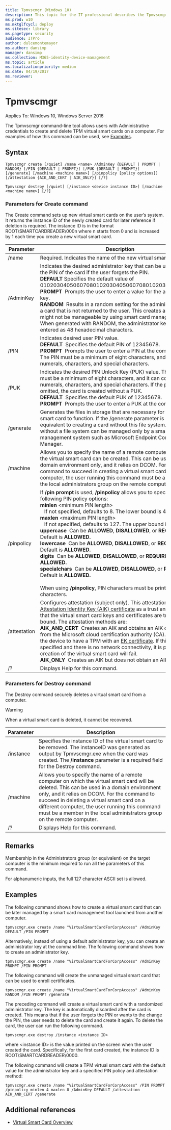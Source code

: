 ```yaml
---
title: Tpmvscmgr (Windows 10)
description: This topic for the IT professional describes the Tpmvscmgr command-line tool, through which an administrator can create and delete TPM virtual smart cards on a computer.
ms.prod: w10
ms.mktglfcycl: deploy
ms.sitesec: library
ms.pagetype: security
audience: ITPro
author: dulcemontemayor
ms.author: dansimp
manager: dansimp
ms.collection: M365-identity-device-management
ms.topic: article
ms.localizationpriority: medium
ms.date: 04/19/2017
ms.reviewer: 
---
```


# Tpmvscmgr

Applies To: Windows 10, Windows Server 2016

The Tpmvscmgr command-line tool allows users with Administrative credentials to create and delete TPM virtual smart cards on a computer. For examples of how this command can be used, see [Examples](#examples).

## Syntax

`Tpmvscmgr create [/quiet] /name <name> /AdminKey {DEFAULT | PROMPT | RANDOM} [/PIN {DEFAULT | PROMPT}] [/PUK {DEFAULT | PROMPT}] [/generate] [/machine <machine name>] [/pinpolicy [policy options]] [/attestation {AIK_AND_CERT | AIK_ONLY}] [/?]`

`Tpmvscmgr destroy [/quiet] [/instance <device instance ID>] [/machine <machine name>] [/?]`

### Parameters for Create command

The Create command sets up new virtual smart cards on the user’s system. It returns the instance ID of the newly created card for later reference if deletion is required. The instance ID is in the format ROOT\\SMARTCARDREADER\\000n where n starts from 0 and is increased by 1 each time you create a new virtual smart card.

| Parameter | Description |
|-----------|-------------|
| /name | Required. Indicates the name of the new virtual smart card. |
| /AdminKey | Indicates the desired administrator key that can be used to reset the PIN of the card if the user forgets the PIN.<br>**DEFAULT** Specifies the default value of 010203040506070801020304050607080102030405060708.<br>**PROMPT**&nbsp;&nbsp;Prompts the user to enter a value for the administrator key.<br>**RANDOM**&nbsp;&nbsp;Results in a random setting for the administrator key for a card that is not returned to the user. This creates a card that might not be manageable by using smart card management tools. When generated with RANDOM, the administrator key must be entered as 48 hexadecimal characters. |
| /PIN | Indicates desired user PIN value.<br>**DEFAULT**&nbsp;&nbsp;Specifies the default PIN of 12345678.<br>**PROMPT**&nbsp;&nbsp;Prompts the user to enter a PIN at the command line. The PIN must be a minimum of eight characters, and it can contain numerals, characters, and special characters. |
| /PUK | Indicates the desired PIN Unlock Key (PUK) value. The PUK value must be a minimum of eight characters, and it can contain numerals, characters, and special characters. If the parameter is omitted, the card is created without a PUK.<br>**DEFAULT**&nbsp;&nbsp;Specifies the default PUK of 12345678.<br>**PROMPT**&nbsp;&nbsp;Prompts the user to enter a PUK at the command line. |
| /generate | Generates the files in storage that are necessary for the virtual smart card to function. If the /generate parameter is omitted, it is equivalent to creating a card without this file system. A card without a file system can be managed only by a smart card management system such as Microsoft Endpoint Configuration Manager. |
| /machine | Allows you to specify the name of a remote computer on which the virtual smart card can be created. This can be used in a domain environment only, and it relies on DCOM. For the command to succeed in creating a virtual smart card on a different computer, the user running this command must be a member in the local administrators group on the remote computer. |
| /pinpolicy | If **/pin prompt** is used, **/pinpolicy** allows you to specify the following PIN policy options:<br>**minlen** &lt;minimum PIN length&gt;<br>&nbsp;&nbsp;&nbsp;If not specified, defaults to 8. The lower bound is 4.<br>**maxlen** &lt;maximum PIN length&gt;<br>&nbsp;&nbsp;&nbsp;If not specified, defaults to 127. The upper bound is 127.<br>**uppercase**&nbsp;&nbsp;Can be **ALLOWED**, **DISALLOWED**, or **REQUIRED.** Default is **ALLOWED.**<br>**lowercase**&nbsp;&nbsp;Can be **ALLOWED**, **DISALLOWED**, or **REQUIRED.** Default is **ALLOWED.**<br>**digits**&nbsp;&nbsp;Can be **ALLOWED**, **DISALLOWED**, or **REQUIRED.** Default is **ALLOWED.**<br>**specialchars**&nbsp;&nbsp;Can be **ALLOWED**, **DISALLOWED**, or **REQUIRED.** Default is **ALLOWED.**<br><br>When using **/pinpolicy**, PIN characters must be printable ASCII characters. |
| /attestation | Configures attestation (subject only). This attestation uses an [Attestation Identity Key (AIK) certificate](https://msdn.microsoft.com/library/mt766230.aspx#gt_89a2ba3c-80af-4d1f-88b3-06ec3489fd5a) as a trust anchor to vouch that the virtual smart card keys and certificates are truly hardware bound. The attestation methods are:<br>**AIK_AND_CERT**&nbsp;&nbsp;Creates an AIK and obtains an AIK certificate from the Microsoft cloud certification authority (CA). This requires the device to have a TPM with an [EK certificate](https://msdn.microsoft.com/library/cc249746.aspx#gt_6aaaff7f-d380-44fb-91d3-b985e458eb6d). If this option is specified and there is no network connectivity, it is possible that creation of the virtual smart card will fail.<br>**AIK_ONLY**&nbsp;&nbsp;Creates an AIK but does not obtain an AIK certificate. |
| /? | Displays Help for this command. |

### Parameters for Destroy command

The Destroy command securely deletes a virtual smart card from a computer.

> [!WARNING]
> When a virtual smart card is deleted, it cannot be recovered.

| **Parameter** | **Description**   |
|---------------|-------------------|
| /instance     | Specifies the instance ID of the virtual smart card to be removed. The instanceID was generated as output by Tpmvscmgr.exe when the card was created. The **/instance** parameter is a required field for the Destroy command.   |
| /machine      | Allows you to specify the name of a remote computer on which the virtual smart card will be deleted. This can be used in a domain environment only, and it relies on DCOM. For the command to succeed in deleting a virtual smart card on a different computer, the user running this command must be a member in the local administrators group on the remote computer. |
| /?            | Displays Help for this command.  |

## Remarks

Membership in the Administrators group (or equivalent) on the target computer is the minimum required to run all the parameters of this command.

For alphanumeric inputs, the full 127 character ASCII set is allowed.

## Examples

The following command shows how to create a virtual smart card that can be later managed by a smart card management tool launched from another computer.

    tpmvscmgr.exe create /name "VirtualSmartCardForCorpAccess" /AdminKey DEFAULT /PIN PROMPT

Alternatively, instead of using a default administrator key, you can create an administrator key at the command line. The following command shows how to create an administrator key.

    tpmvscmgr.exe create /name "VirtualSmartCardForCorpAccess" /AdminKey PROMPT /PIN PROMPT

The following command will create the unmanaged virtual smart card that can be used to enroll certificates.

    tpmvscmgr.exe create /name "VirtualSmartCardForCorpAccess" /AdminKey RANDOM /PIN PROMPT /generate

The preceding command will create a virtual smart card with a randomized administrator key. The key is automatically discarded after the card is created. This means that if the user forgets the PIN or wants to the change the PIN, the user needs to delete the card and create it again. To delete the card, the user can run the following command.

    tpmvscmgr.exe destroy /instance <instance ID>

where &lt;instance ID&gt; is the value printed on the screen when the user created the card. Specifically, for the first card created, the instance ID is ROOT\\SMARTCARDREADER\\0000.

The following command will create a TPM virtual smart card with the default value for the administrator key and a specified PIN policy and attestation method:

    tpmvscmgr.exe create /name "VirtualSmartCardForCorpAccess" /PIN PROMPT /pinpolicy minlen 4 maxlen 8 /AdminKey DEFAULT /attestation AIK_AND_CERT /generate

## Additional references

-   [Virtual Smart Card Overview](virtual-smart-card-overview.md)
